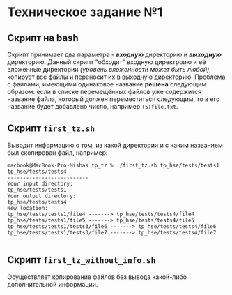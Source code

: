 # Техническое задание №1
## Скрипт на bash
Скрипт принимает два параметра - ***входную*** директорию и ***выходную*** директорию.
Данный скрипт "обходит" входную директроию и её вложенные директории _(уровень вложенности может быть любой)_, копирует все файлы и переносит их в выходную директорию. 
Проблема с файлами, имеющими одинаковое название __решена__ следующим образом: если в списке перемещённых файлов уже содержится название файла, который должен переместиться следующим, то в его название будет добавлено число, например `(5)file.txt`.

## Скрипт `first_tz.sh`

Выводит информацию о том, из какой директории и с каким названием был скопирован файл, например:
```
macbook@MacBook-Pro-Mishas tp_tz % ./first_tz.sh tp_hse/tests/tests1 tp_hse/tests/tests4
--------------------------
Your input directory:
tp_hse/tests/tests1
Your output directory:
tp_hse/tests/tests4
New location:
tp_hse/tests/tests1/file4 -------> tp_hse/tests/tests4/file4
tp_hse/tests/tests1/file5 -------> tp_hse/tests/tests4/file5
tp_hse/tests/tests1/tests3/file6 -------> tp_hse/tests/tests4/file6
tp_hse/tests/tests1/tests3/file7 -------> tp_hse/tests/tests4/file7
--------------------------
```
## Скрипт `first_tz_without_info.sh`
Осуществляет копирование файлов без вывода какой-либо дополнительной информации.
